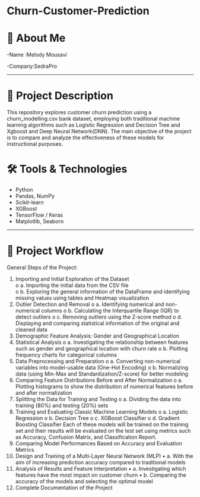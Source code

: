 # Churn-Customer-Prediction
# 👤 About Me 

-Name :Melody Mousavi 

-Company:SedraPro

---

# 📁 Project Description 

This  repository explores customer churn prediction using a churn_modelling.csv bank dataset, employing both traditional machine learning algorithms such as Logistic Regression and Decision Tree and Xgboost and Deep Neural Network(DNN). The main objective of the project is to compare and analyze the effectiveness of these models for instructional purposes.

# 🛠️ Tools & Technologies 

- Python
- Pandas, NumPy
- Scikit-learn
- XGBoost
- TensorFlow / Keras
- Matplotlib, Seaborn

---

# 🚩 Project Workflow

General Steps of the Project:
1.	Importing and Initial Exploration of the Dataset     
o	a. Importing the initial data from the CSV file  
o	b. Exploring the general information of the DataFrame and identifying missing values using tables and Heatmap visualization
2.	Outlier Detection and Removal
o	a. Identifying numerical and non-numerical columns
o	b. Calculating the Interquartile Range (IQR) to detect outliers
o	c. Removing outliers using the Z-score method
o	d. Displaying and comparing statistical information of the original and cleaned data
4.	Demographic Feature Analysis: Gender and Geographical Location
5.	Statistical Analysis
o	a. Investigating the relationship between features such as gender and geographical location with churn rate
o	b. Plotting frequency charts for categorical columns
6.	Data Preprocessing and Preparation
o	a. Converting non-numerical variables into model-usable data (One-Hot Encoding)
o	b. Normalizing data (using Min-Max and Standardization/Z-score) for better modeling
7.	Comparing Feature Distributions Before and After Normalization
o	a. Plotting histograms to show the distribution of numerical features before and after normalization
8.	Splitting the Data for Training and Testing
o	a. Dividing the data into training (80%) and testing (20%) sets
9.	Training and Evaluating Classic Machine Learning Models
o	a. Logistic Regression
o	b. Decision Tree
o	c. XGBoost Classifier
o	d. Gradient Boosting Classifier
Each of these models will be trained on the training set and their results will be evaluated on the test set using metrics such as Accuracy, Confusion Matrix, and Classification Report.
10.	Comparing Model Performances Based on Accuracy and Evaluation Metrics
11.	Design and Training of a Multi-Layer Neural Network (MLP)
•	a. With the aim of increasing prediction accuracy compared to traditional models
12.	Analysis of Results and Feature Interpretation
•	a. Investigating which features have the most impact on customer churn
•	b. Comparing the accuracy of the models and selecting the optimal model
13.	Complete Documentation of the Project
    


